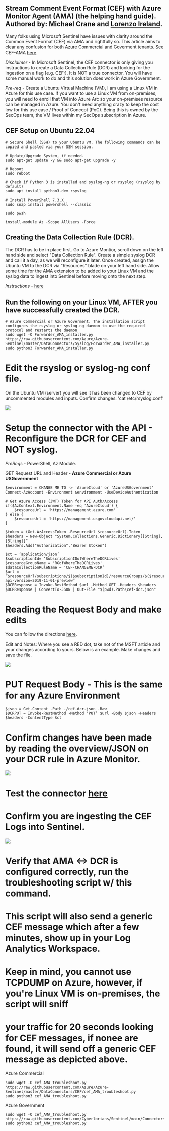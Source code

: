 ## Stream Comment Event Format (CEF) with Azure Monitor Agent (AMA) (the helping hand guide). Authored by: Michael Crane and [Lorenzo Ireland](https://github.com/dcodev1702). ##

Many folks using Microsoft Sentinel have issues with clarity around the Common Event Format (CEF) via AMA and rightfully so. This article aims to clear any confusion for both Azure Commercial and Goverment tenants. See CEF-AMA [here](https://learn.microsoft.com/en-us/azure/sentinel/connect-cef-ama).

*Disclaimer* - In Microsoft Sentinel, the CEF connector is only giving you instructions to create a Data Collection Rule (DCR) and looking for the ingestion on a flag [e.g. CEF:]. It is NOT a true connector. You will have some manual work to do and this solution does work in Azure Government. 

*Pre-req* - Create a Ubuntu Virtual Machine (VM), I am using a Linux VM in Azure for this use case. If you want to use a Linux VM from on-premises, you will need to enroll that VM into Azure Arc so your on-premises resource can be managed in Azure.  You don't need anything crazy to keep the cost low for this use case / Proof of Concept (PoC). Being this is owned by the SecOps team, the VM lives within my SecOps subscription in Azure.

## CEF Setup on Ubuntu 22.04

```
# Secure Shell (SSH) to your Ubuntu VM. The following commands can be copied and pasted via your SSH session.

# Update/Upgrade System, if needed.
sudo apt-get update -y && sudo apt-get upgrade -y

# Reboot
sudo reboot

# Check if Python 3 is installed and syslog-ng or rsyslog (rsyslog by default) 
sudo apt install python3-dev rsyslog

# Install PowerShell 7.3.X
sudo snap install powershell --classic

sudo pwsh

install-module Az -Scope AllUsers -Force

```

## Creating the Data Collection Rule (DCR).

The DCR has to be in place first. Go to Azure Montior, scroll down on the left hand side and select "Data Collection Rule".  Create a simple syslog DCR and call it a day, as we will reconfigure it later. Once created, assign the Ubuntu VM to the DCR via "Resources" blade on your left hand side.  Allow some time for the AMA extension to be added to your Linux VM and the syslog data to ingest into Sentinel before moving onto the next step. 

*Instructions* - [here](https://learn.microsoft.com/en-us/azure/sentinel/forward-syslog-monitor-agent)

## Run the following on your Linux VM, AFTER you have successfully created the DCR. 

```
# Azure Commercial or Azure Goverment. The installation script configures the rsyslog or syslog-ng daemon to use the required protocol and restarts the daemon
sudo wget -O Forwarder_AMA_installer.py https://raw.githubusercontent.com/Azure/Azure-Sentinel/master/DataConnectors/Syslog/Forwarder_AMA_installer.py
sudo python3 Forwarder_AMA_installer.py 

```
# Edit the rsyslog or syslog-ng conf file. 
On the Ubuntu VM (server) you will see it has been changed to CEF by uncommented modules and inputs. Confirm changes: 'cat /etc/rsyslog.conf'

![](https://github.com/Cyberlorians/uploadedimages/blob/main/cefmagrsyslog.png)

# Setup the connector with the API - Reconfigure the DCR for CEF and NOT syslog. 

*PreReqs* - PowerShell, Az Module.

GET Request URL and Header - **Azure Commercial or Azure USGovernment** 
 
```
$environment = CHANGE ME TO -> 'AzureCloud' or 'AzureUSGovernment'
Connect-AzAccount -Environment $environment -UseDeviceAuthentication

# Get Azure Access (JWT) Token for API Auth/Access 
if($AzContext.Environment.Name -eq 'AzureCloud') {
    $resourceUrl = 'https://management.azure.com'
} else {
    $resourceUrl = 'https://management.usgovcloudapi.net/'
}
    
$token = (Get-AzAccessToken -ResourceUrl $resourceUrl).Token
$headers = New-Object "System.Collections.Generic.Dictionary[[String],[String]]"
$headers.Add("Authorization","Bearer $token")

$ct = ‘application/json’
$subscriptionId= ‘SubscriptionIDofWhereTheDCRLives’
$resourceGroupName = 'RGofWhereTheDCRLives'
$dataCollectionRuleName = ‘CEF-CHANGEME-DCR’
$url = “$resourceUrl/subscriptions/$($subscriptionId)/resourceGroups/$($resourceGroupName)/providers/Microsoft.Insights/dataCollectionRules/$($dataCollectionRuleName)?api-version=2019-11-01-preview”
$DCRResponse = Invoke-RestMethod $url -Method GET -Headers $headers
$DCRResponse | ConvertTo-JSON | Out-File "$(pwd).Path\cef-dcr.json"
```

# Reading the Request Body and make edits

You can follow the directions [here](https://learn.microsoft.com/en-us/azure/sentinel/connect-cef-ama#request-body). 

Edit and Notes: Where you see a RED dot, take not of the MSFT article and your changes according to yours. Below is an example. Make changes and save the file.

![](https://github.com/Cyberlorians/uploadedimages/blob/main/cefdcredit.png)

# PUT Request Body - **This is the same for any Azure Environment**

```
$json = Get-Content -Path ./cef-dcr.json -Raw
$DCRPUT = Invoke-RestMethod -Method ‘PUT’ $url -Body $json -Headers $headers -ContentType $ct
```

# Confirm changes have been made by reading the overview/JSON on your DCR rule in Azure Monitor.

![](https://github.com/Cyberlorians/uploadedimages/blob/main/CEFcompleteDCR.png)

# Test the connector [here](https://learn.microsoft.com/en-us/azure/sentinel/connect-cef-ama#test-the-connector)

# Confirm you are ingesting the CEF Logs into Sentinel.

![](https://github.com/Cyberlorians/uploadedimages/blob/main/SentinelCEFProof.png)

# Verify that AMA <-> DCR is configured correctly, run the troubleshooting script w/ this command.
# This script will also send a generic CEF message which after a few minutes, show up in your Log Analytics Workspace.
# Keep in mind, you cannot use TCPDUMP on Azure, however, if you're Linux VM is on-premises, the script will sniff
# your traffic for 20 seconds looking for CEF messages, if nonee are found, it will send off a generic CEF message as depicted above.

Azure Commercial
```
sudo wget -O cef_AMA_troubleshoot.py https://raw.githubusercontent.com/Azure/Azure-Sentinel/master/DataConnectors/CEF/cef_AMA_troubleshoot.py
sudo python3 cef_AMA_troubleshoot.py
```

Azure Government
```
sudo wget -O cef_AMA_troubleshoot.py https://raw.githubusercontent.com/Cyberlorians/Sentinel/main/Connectors/CEF/cef_AMA_troubleshoot.py
sudo python3 cef_AMA_troubleshoot.py
```
